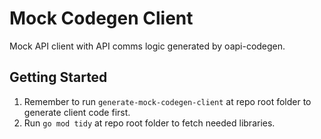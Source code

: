 # Mock Codegen Client

Mock API client with API comms logic generated by oapi-codegen.

## Getting Started

1. Remember to run `generate-mock-codegen-client` at repo root folder to generate client code first.
2. Run `go mod tidy` at repo root folder to fetch needed libraries.